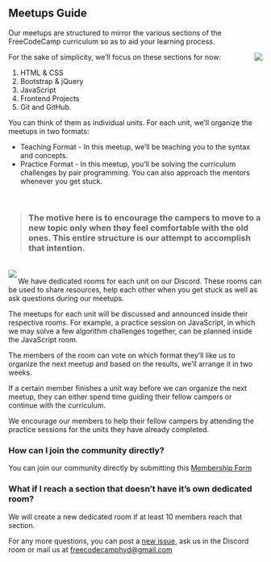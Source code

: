 ## Meetups Guide

Our meetups are structured to mirror the various sections of the FreeCodeCamp curriculum so as to aid your learning process.

<img align="right" src="https://cloud.githubusercontent.com/assets/6577624/17375364/4181d020-59ce-11e6-8f0d-6dd9d3524de8.png">
	
For the sake of simplicity, we’ll focus on these sections for now:

1. HTML & CSS
2. Bootstrap & jQuery 
3. JavaScript
4. Frontend Projects
5. Git and GitHub.


You can think of them as individual units. For each unit, we’ll organize the meetups in two formats: 
- Teaching Format - In this meetup, we’ll be teaching you to the syntax and concepts. 
- Practice Format - In this meetup, you’ll be solving the curriculum challenges by pair programming. You can also approach the mentors whenever you get stuck.


<br>

> ### The motive here is to encourage the campers to move to a new topic only when they feel comfortable with the old ones. This entire structure is our attempt to accomplish that intention.

<br>

<img align="left" src="https://cloud.githubusercontent.com/assets/6577624/17375434/9259811e-59ce-11e6-93a2-7bad102febf4.png">

We have dedicated rooms for each unit on our Discord. These rooms can be used to share resources, help each other when you get stuck as well as ask questions during our meetups. 

The meetups for each unit will be discussed and announced inside their respective rooms. For example, a practice session on JavaScript, in which we may solve a few algorithm challenges together, can be planned inside the JavaScript room. 

The members of the room can vote on which format they’ll like us to organize the next meetup and based on the results, we’ll arrange it in two weeks.

If a certain member finishes a unit way before we can organize the next meetup, they can either spend time guiding their fellow campers or continue with the curriculum.

We encourage our members to help their fellow campers by attending the practice sessions for the units they have already completed.

### How can I join the community directly?
You can join our community directly by submitting this [Membership Form](https://goo.gl/18XFsX)

### What if I reach a section that doesn’t have it’s own dedicated room?
We will create a new dedicated room if at least 10 members reach that section.

For any more questions, you can post a [new issue](https://github.com/fcc-hyd/Meetups/issues/new), ask us in the Discord room or mail us at freecodecamphyd@gmail.com
